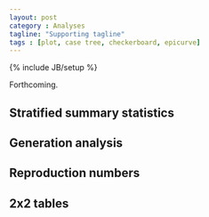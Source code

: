 ```yaml
---
layout: post
category : Analyses
tagline: "Supporting tagline"
tags : [plot, case tree, checkerboard, epicurve]
---
```

{% include JB/setup %}

Forthcoming.

## Stratified summary statistics

## Generation analysis

## Reproduction numbers

## 2x2 tables
